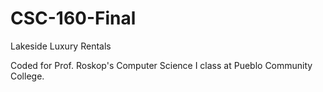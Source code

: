 # CSC-160-Final

Lakeside Luxury Rentals

Coded for Prof. Roskop's Computer Science I class at Pueblo Community College.

